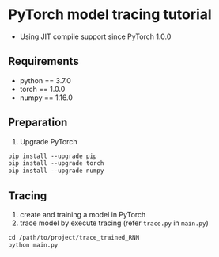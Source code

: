 # PyTorch model tracing tutorial 
+ Using JIT compile support since PyTorch 1.0.0

## Requirements
+ python == 3.7.0
+ torch == 1.0.0
+ numpy == 1.16.0

## Preparation
1. Upgrade PyTorch
```markdown
pip install --upgrade pip
pip install --upgrade torch
pip install --upgrade numpy
```

## Tracing 
1. create and training a model in PyTorch
2. trace model by execute tracing (refer ```trace.py``` in ```main.py```)
```markdown
cd /path/to/project/trace_trained_RNN
python main.py
```
